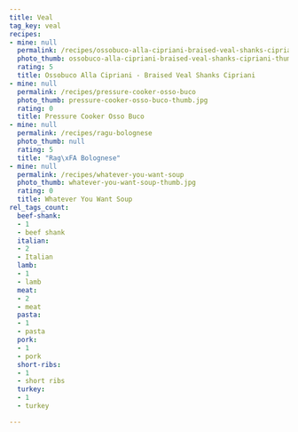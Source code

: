 ```yaml
---
title: Veal
tag_key: veal
recipes:
- mine: null
  permalink: /recipes/ossobuco-alla-cipriani-braised-veal-shanks-cipriani
  photo_thumb: ossobuco-alla-cipriani-braised-veal-shanks-cipriani-thumb.jpg
  rating: 5
  title: Ossobuco Alla Cipriani - Braised Veal Shanks Cipriani
- mine: null
  permalink: /recipes/pressure-cooker-osso-buco
  photo_thumb: pressure-cooker-osso-buco-thumb.jpg
  rating: 0
  title: Pressure Cooker Osso Buco
- mine: null
  permalink: /recipes/ragu-bolognese
  photo_thumb: null
  rating: 5
  title: "Rag\xFA Bolognese"
- mine: null
  permalink: /recipes/whatever-you-want-soup
  photo_thumb: whatever-you-want-soup-thumb.jpg
  rating: 0
  title: Whatever You Want Soup
rel_tags_count:
  beef-shank:
  - 1
  - beef shank
  italian:
  - 2
  - Italian
  lamb:
  - 1
  - lamb
  meat:
  - 2
  - meat
  pasta:
  - 1
  - pasta
  pork:
  - 1
  - pork
  short-ribs:
  - 1
  - short ribs
  turkey:
  - 1
  - turkey

---
```

